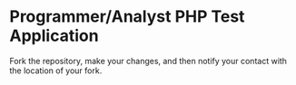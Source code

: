 # Programmer/Analyst PHP Test Application
Fork the repository, make your changes, and then notify your contact with the location of your fork.
